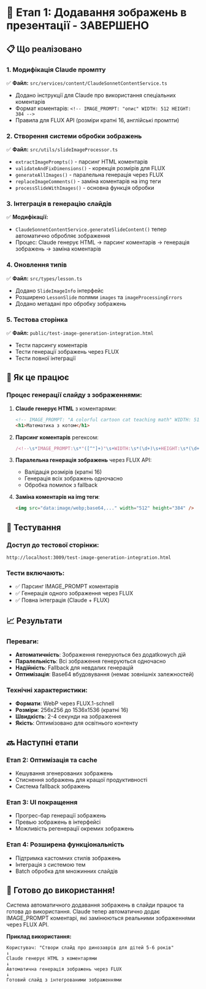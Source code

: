 # 🎨 Етап 1: Додавання зображень в презентації - ЗАВЕРШЕНО

## 📋 Що реалізовано

### 1. Модифікація Claude промпту
✅ **Файл:** `src/services/content/ClaudeSonnetContentService.ts`
- Додано інструкції для Claude про використання спеціальних коментарів
- Формат коментарів: `<!-- IMAGE_PROMPT: "опис" WIDTH: 512 HEIGHT: 384 -->`
- Правила для FLUX API (розміри кратні 16, англійські промпти)

### 2. Створення системи обробки зображень
✅ **Файл:** `src/utils/slideImageProcessor.ts`
- `extractImagePrompts()` - парсинг HTML коментарів
- `validateAndFixDimensions()` - корекція розмірів для FLUX
- `generateAllImages()` - паралельна генерація через FLUX
- `replaceImageComments()` - заміна коментарів на img теги
- `processSlideWithImages()` - основна функція обробки

### 3. Інтеграція в генерацію слайдів
✅ **Модифікації:**
- `ClaudeSonnetContentService.generateSlideContent()` тепер автоматично обробляє зображення
- Процес: Claude генерує HTML → парсинг коментарів → генерація зображень → заміна коментарів

### 4. Оновлення типів
✅ **Файл:** `src/types/lesson.ts`
- Додано `SlideImageInfo` інтерфейс
- Розширено `LessonSlide` полями `images` та `imageProcessingErrors`
- Додано метадані про обробку зображень

### 5. Тестова сторінка
✅ **Файл:** `public/test-image-generation-integration.html`
- Тести парсингу коментарів
- Тести генерації зображень через FLUX
- Тести повної інтеграції

## 🔧 Як це працює

### Процес генерації слайду з зображеннями:

1. **Claude генерує HTML** з коментарями:
   ```html
   <!-- IMAGE_PROMPT: "A colorful cartoon cat teaching math" WIDTH: 512 HEIGHT: 384 -->
   <h1>Математика з котом</h1>
   ```

2. **Парсинг коментарів** регексом:
   ```javascript
   /<!--\s*IMAGE_PROMPT:\s*"([^"]+)"\s+WIDTH:\s*(\d+)\s+HEIGHT:\s*(\d+)\s*-->/gi
   ```

3. **Паралельна генерація зображень** через FLUX API:
   - Валідація розмірів (кратні 16)
   - Генерація всіх зображень одночасно
   - Обробка помилок з fallback

4. **Заміна коментарів на img теги**:
   ```html
   <img src="data:image/webp;base64,..." width="512" height="384" />
   ```

## 🧪 Тестування

### Доступ до тестової сторінки:
```
http://localhost:3009/test-image-generation-integration.html
```

### Тести включають:
- ✅ Парсинг IMAGE_PROMPT коментарів
- ✅ Генерація одного зображення через FLUX
- ✅ Повна інтеграція (Claude + FLUX)

## 📈 Результати

### Переваги:
- **Автоматичність**: Зображення генеруються без додatkowych дій
- **Паралельність**: Всі зображення генеруються одночасно
- **Надійність**: Fallback для невдалих генерацій
- **Оптимізація**: Base64 вбудовування (немає зовнішніх залежностей)

### Технічні характеристики:
- **Формати**: WebP через FLUX.1-schnell
- **Розміри**: 256x256 до 1536x1536 (кратні 16)
- **Швидкість**: 2-4 секунди на зображення
- **Якість**: Оптимізовано для освітнього контенту

## 🔜 Наступні етапи

### Етап 2: Оптимізація та cache
- Кешування згенерованих зображень
- Стиснення зображень для кращої продуктивності
- Система fallback зображень

### Етап 3: UI покращення
- Прогрес-бар генерації зображень
- Превью зображень в інтерфейсі
- Можливість регенерації окремих зображень

### Етап 4: Розширена функціональність
- Підтримка кастомних стилів зображень
- Інтеграція з системою тем
- Batch обробка для множинних слайдів

## 🚀 Готово до використання!

Система автоматичного додавання зображень в слайди працює та готова до використання. Claude тепер автоматично додає IMAGE_PROMPT коментарі, які замінюються реальними зображеннями через FLUX API.

**Приклад використання:**
```
Користувач: "Створи слайд про динозаврів для дітей 5-6 років"
↓
Claude генерує HTML з коментарями
↓  
Автоматична генерація зображень через FLUX
↓
Готовий слайд з інтегрованими зображеннями
``` 